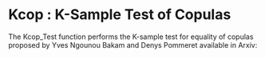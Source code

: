 # Kcop : K-Sample Test of Copulas
The Kcop_Test function performs the K-sample test for equality of copulas proposed by Yves Ngounou Bakam and Denys Pommeret available in Arxiv:  
